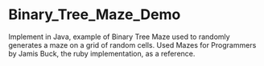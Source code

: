 # Binary_Tree_Maze_Demo
Implement in Java, example of Binary Tree Maze used to randomly generates a maze on a grid of random cells. Used Mazes for Programmers by Jamis Buck, the ruby implementation, as a reference.
